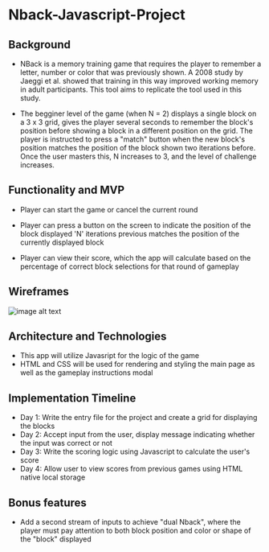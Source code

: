 # Nback-Javascript-Project

## Background
* NBack is a memory training game that requires the player to remember a letter, number or color that was previously shown. A 2008 study by Jaeggi et al. showed that training in this way improved working memory in adult participants. This tool aims to replicate the tool used in this study.

* The begginer level of the game (when N = 2) displays a single block on a 3 x 3 grid, gives the player several seconds to remember the block's position before showing a block in a different position on the grid. The player is instructed to press a "match" button when the new block's position matches the position of the block shown two iterations before. Once the user masters this, N increases to 3, and the level of challenge increases.


## Functionality and MVP

* Player can start the game or cancel the current round 

* Player can press a button on the screen to indicate the position of the block displayed 'N' iterations previous matches the position of the  currently displayed block

* Player can view their score, which the app will calculate based on the percentage of correct block selections for that round of gameplay

## Wireframes
<img src="https://docs.google.com/drawings/d/1QQpFN_7QqVLaUUMxo8xw_l3lWlXrX-a-9U7_DYv-17s/edit?usp=sharing"
alt="image alt text"/>



## Architecture and Technologies
* This app will utilize Javasript for the logic of the game
* HTML and CSS will be used for rendering and styling the main page as well as the gameplay instructions modal



## Implementation Timeline

* Day 1: Write the entry file for the project and create a grid for displaying the blocks
* Day 2: Accept input from the user, display message indicating whether the input was correct or not 
* Day 3: Write the scoring logic using Javascript to calculate the user's score 
* Day 4: Allow user to view scores from previous games using HTML native local storage 


## Bonus features

* Add a second stream of inputs to achieve "dual Nback", where the player must pay attention to both block position and color or shape of the "block" displayed

